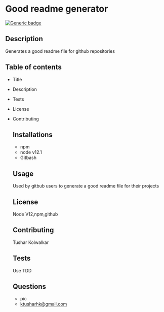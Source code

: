 
  
  # Good readme generator
  [![Generic badge](https://img.shields.io/badge/GoodReadme-Generator-green.svg)](https://github.com/tushark-bootcamp/a9-good-readme-generator)
  
  ## Description
  Generates a good readme file for github repositories
  
  ## Table of contents
  * Title
* Description
* Tests
* License
* Contributing
  
  ## Installations
  * npm
  * node v12.1
  * Gitbash

  ## Usage
  Used by gitbub users to generate a good readme file for their projects

  ## License
  Node V12,npm,github

  ## Contributing
  Tushar Kolwalkar

  ## Tests
  Use TDD

  ## Questions
  * pic
  * ktusharhk@gmail.com
  